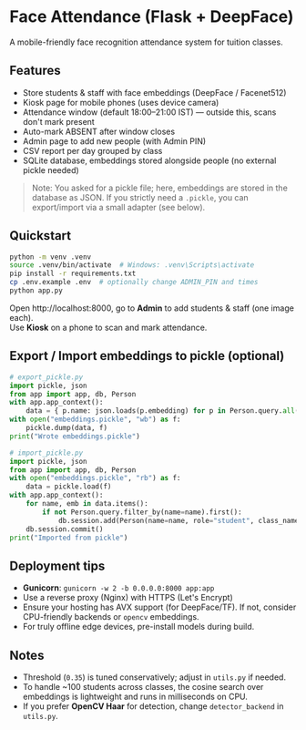# Face Attendance (Flask + DeepFace)

A mobile-friendly face recognition attendance system for tuition classes.

## Features
- Store students & staff with face embeddings (DeepFace / Facenet512)
- Kiosk page for mobile phones (uses device camera)
- Attendance window (default 18:00–21:00 IST) — outside this, scans don't mark present
- Auto-mark ABSENT after window closes
- Admin page to add new people (with Admin PIN)
- CSV report per day grouped by class
- SQLite database, embeddings stored alongside people (no external pickle needed)

> Note: You asked for a pickle file; here, embeddings are stored in the database as JSON.
> If you strictly need a `.pickle`, you can export/import via a small adapter (see below).

## Quickstart

```bash
python -m venv .venv
source .venv/bin/activate  # Windows: .venv\Scripts\activate
pip install -r requirements.txt
cp .env.example .env  # optionally change ADMIN_PIN and times
python app.py
```

Open http://localhost:8000, go to **Admin** to add students & staff (one image each).  
Use **Kiosk** on a phone to scan and mark attendance.

## Export / Import embeddings to pickle (optional)

```python
# export_pickle.py
import pickle, json
from app import app, db, Person
with app.app_context():
    data = { p.name: json.loads(p.embedding) for p in Person.query.all() }
with open("embeddings.pickle", "wb") as f:
    pickle.dump(data, f)
print("Wrote embeddings.pickle")
```

```python
# import_pickle.py
import pickle, json
from app import app, db, Person
with open("embeddings.pickle", "rb") as f:
    data = pickle.load(f)
with app.app_context():
    for name, emb in data.items():
        if not Person.query.filter_by(name=name).first():
            db.session.add(Person(name=name, role="student", class_name=None, embedding=json.dumps(emb)))
    db.session.commit()
print("Imported from pickle")
```

## Deployment tips

- **Gunicorn**: `gunicorn -w 2 -b 0.0.0.0:8000 app:app`
- Use a reverse proxy (Nginx) with HTTPS (Let's Encrypt)
- Ensure your hosting has AVX support (for DeepFace/TF). If not, consider CPU-friendly backends or `opencv` embeddings.
- For truly offline edge devices, pre-install models during build.

## Notes

- Threshold (`0.35`) is tuned conservatively; adjust in `utils.py` if needed.
- To handle ~100 students across classes, the cosine search over embeddings is lightweight and runs in milliseconds on CPU.
- If you prefer **OpenCV Haar** for detection, change `detector_backend` in `utils.py`.

